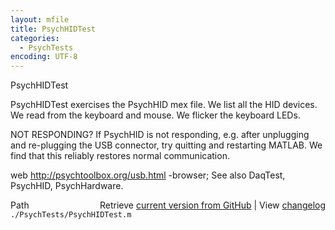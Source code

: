 ```yaml
---
layout: mfile
title: PsychHIDTest
categories:
  - PsychTests
encoding: UTF-8
---
```


PsychHIDTest

PsychHIDTest exercises the PsychHID mex file. We list all the HID
devices. We read from the keyboard and mouse. We flicker the keyboard
LEDs.

NOT RESPONDING? If PsychHID is not responding, e.g. after unplugging and
re-plugging the USB connector, try quitting and restarting MATLAB. We
find that this reliably restores normal communication.

web http://psychtoolbox.org/usb.html -browser;
See also DaqTest, PsychHID, PsychHardware.


<div class="code_header" style="text-align:right;">
  <span style="float:left;">Path&nbsp;&nbsp;</span> <span class="counter">Retrieve <a href=
  "https://raw.github.com/Psychtoolbox-3/Psychtoolbox-3/beta/./PsychTests/PsychHIDTest.m">current version from GitHub</a> | View <a href=
  "https://github.com/Psychtoolbox-3/Psychtoolbox-3/commits/beta/./PsychTests/PsychHIDTest.m">changelog</a></span>
</div>
<div class="code">
  <code>./PsychTests/PsychHIDTest.m</code>
</div>
